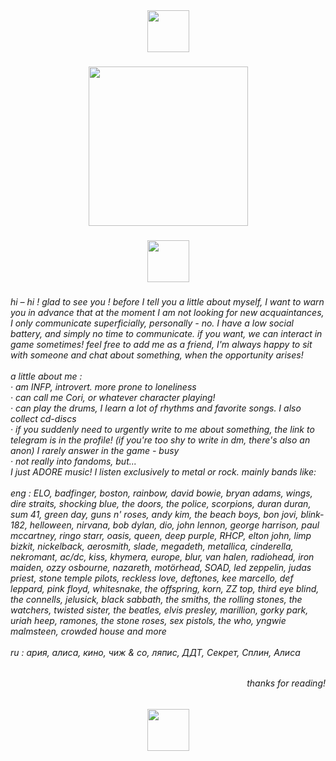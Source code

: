 <div align="center">
  <img height="67" src="https://psv4.userapi.com/s/v1/d/pCSDtmqPwFpMK3bvYALtTces_3cJ0lN2EG7N2Q2A9fczsagrCJXVi42U7DG7fDsufJn9aGxCPJ_VyCUIQtPJYCHMjxPCYxHVbTdTtjrSohy0ATPMW-l1ow/Bez_nazvania553_20250420200204.png"  />
</div>

###

<div align="center">
  <img height="255" src="https://img1.picmix.com/output/stamp/normal/7/9/9/1/391997_adc6a.gif"  />
</div>

###

<div align="center">
  <img height="67" src="https://psv4.userapi.com/s/v1/d/pCSDtmqPwFpMK3bvYALtTces_3cJ0lN2EG7N2Q2A9fczsagrCJXVi42U7DG7fDsufJn9aGxCPJ_VyCUIQtPJYCHMjxPCYxHVbTdTtjrSohy0ATPMW-l1ow/Bez_nazvania553_20250420200204.png"  />
</div>

###

<h6 align="left">hi – hi ! glad to see you ! before I tell you a little about myself, I want to warn you in advance that at the moment I am not looking for new acquaintances, I only communicate superficially, personally - no. I have a low social battery, and simply no time to communicate. if you want, we can interact in game sometimes!  feel free to add me as a friend, I'm always happy to sit with someone and chat about something, when the opportunity arises!<br><br>a little about me :<br>· am INFP, introvert. more prone to loneliness<br>· can call me Cori, or whatever character playing!<br>· can play the drums, I learn a lot of rhythms and favorite songs. I also collect cd-discs<br>· if you suddenly need to urgently write to me about something, the link to telegram is in the profile! (if you're too shy to write in dm, there's also an anon) I rarely answer in the game - busy<br>· not really into fandoms, but...<br>I just ADORE music! I listen exclusively to metal or rock. mainly bands like:<br><br>eng : ELO, badfinger, boston, rainbow, david bowie, bryan adams, wings, dire straits, shocking blue, the doors, the police, scorpions, duran duran, sum 41, green day, guns n' roses, andy kim, the beach boys, bon jovi, blink-182, helloween, nirvana, bob dylan, dio, john lennon, george harrison, paul mccartney, ringo starr, oasis, queen, deep purple, RHCP, elton john, limp bizkit, nickelback, aerosmith, slade, megadeth, metallica, cinderella, nekromant, ac/dc, kiss, khymera, europe, blur, van halen, radiohead, iron maiden, ozzy osbourne, nazareth, motörhead, SOAD, led zeppelin, judas priest, stone temple pilots, reckless love, deftones, kee marcello, def leppard, pink floyd, whitesnake, the offspring, korn, ZZ top, third eye blind, the connells, jelusick, black sabbath, the smiths, the rolling stones, the watchers, twisted sister, the beatles, elvis presley, marillion, gorky park, uriah heep, ramones, the stone roses, sex pistols, the who, yngwie malmsteen, crowded house and more<br><br>ru : ария, алиса, кино, чиж & co, ляпис, ДДТ, Секрет, Сплин, Алиса</h6>

###

<h6 align="right">thanks for reading!</h6>

###

<div align="center">
  <img height="67" src="https://psv4.userapi.com/s/v1/d/pCSDtmqPwFpMK3bvYALtTces_3cJ0lN2EG7N2Q2A9fczsagrCJXVi42U7DG7fDsufJn9aGxCPJ_VyCUIQtPJYCHMjxPCYxHVbTdTtjrSohy0ATPMW-l1ow/Bez_nazvania553_20250420200204.png"  />
</div>

###
